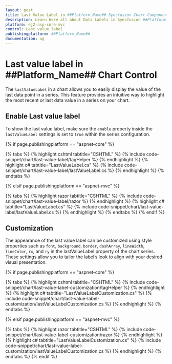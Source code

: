 ```yaml
---
layout: post
title: Last Value Label in ##Platform_Name## Syncfusion Chart Component
description: Learn here all about Data Labels in Syncfusion ##Platform_Name## Chart component of Syncfusion Essential JS 2 and more.
platform: ej2-asp-core-mvc
control: Last value label
publishingplatform: ##Platform_Name##
documentation: ug
---
```


# Last value label in ##Platform_Name## Chart Control

The `lastValueLabel` in a chart allows you to easily display the value of the last data point in a series. This feature provides an intuitive way to highlight the most recent or last data value in a series on your chart.

## Enable Last value label

To show the last value label, make sure the `enable` property inside the `lastValueLabel` settings is set to `true` within the series configuration. 

{% if page.publishingplatform == "aspnet-core" %}

{% tabs %}
{% highlight cshtml tabtitle="CSHTML" %}
{% include code-snippet/chart/last-value-label/tagHelper %}
{% endhighlight %}
{% highlight c# tabtitle="LastValueLabel.cs" %}
{% include code-snippet/chart/last-value-label/lastValueLabel.cs %}
{% endhighlight %}
{% endtabs %}

{% elsif page.publishingplatform == "aspnet-mvc" %}

{% tabs %}
{% highlight razor tabtitle="CSHTML" %}
{% include code-snippet/chart/last-value-label/razor %}
{% endhighlight %}
{% highlight c# tabtitle="LastValueLabel.cs" %}
{% include code-snippet/chart/last-value-label/lastValueLabel.cs %}
{% endhighlight %}
{% endtabs %}
{% endif %}

## Customization

The appearance of the last value label can be customized using style properties such as `font`, `background`, `border`, `dashArray`, `lineWidth`, `lineColor`, `rx`, and `ry` in the lastValueLabel property of the chart series. These settings allow you to tailor the label’s look to align with your desired visual presentation.

{% if page.publishingplatform == "aspnet-core" %}

{% tabs %}
{% highlight cshtml tabtitle="CSHTML" %}
{% include code-snippet/chart/last-value-label-customization/tagHelper %}
{% endhighlight %}
{% highlight c# tabtitle="LastValueLabelCustomization.cs" %}
{% include code-snippet/chart/last-value-label-customization/lastValueLabelCustomization.cs %}
{% endhighlight %}
{% endtabs %}

{% elsif page.publishingplatform == "aspnet-mvc" %}

{% tabs %}
{% highlight razor tabtitle="CSHTML" %}
{% include code-snippet/chart/last-value-label-customization/razor %}
{% endhighlight %}
{% highlight c# tabtitle="LastValueLabelCustomization.cs" %}
{% include code-snippet/chart/last-value-label-customization/lastValueLabelCustomization.cs %}
{% endhighlight %}
{% endtabs %}
{% endif %}